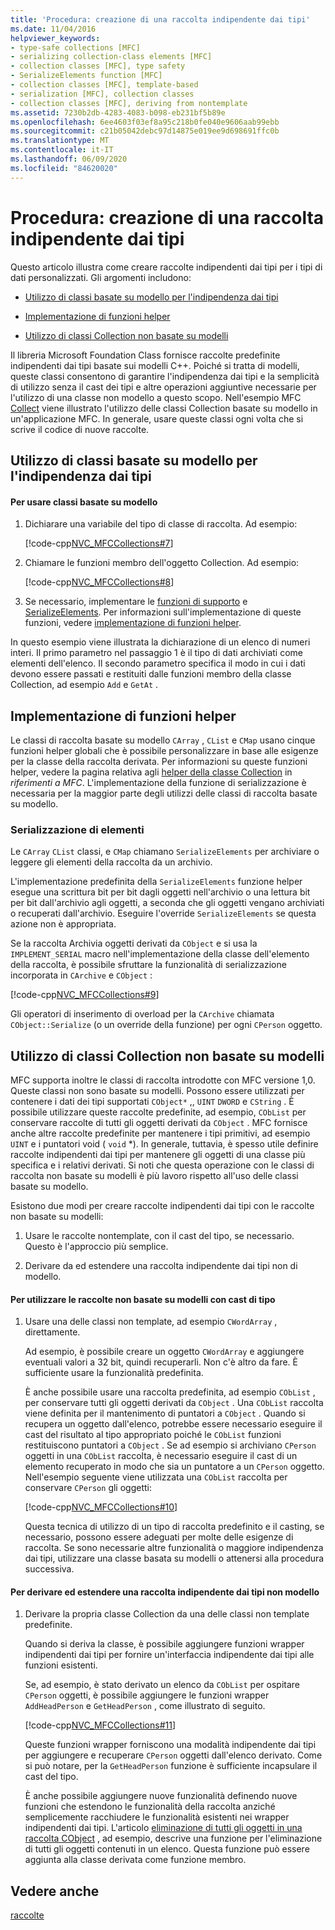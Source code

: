 ```yaml
---
title: 'Procedura: creazione di una raccolta indipendente dai tipi'
ms.date: 11/04/2016
helpviewer_keywords:
- type-safe collections [MFC]
- serializing collection-class elements [MFC]
- collection classes [MFC], type safety
- SerializeElements function [MFC]
- collection classes [MFC], template-based
- serialization [MFC], collection classes
- collection classes [MFC], deriving from nontemplate
ms.assetid: 7230b2db-4283-4083-b098-eb231bf5b89e
ms.openlocfilehash: 6ee4603f03ef8a95c218b0fe040e9606aab99ebb
ms.sourcegitcommit: c21b05042debc97d14875e019ee9d698691ffc0b
ms.translationtype: MT
ms.contentlocale: it-IT
ms.lasthandoff: 06/09/2020
ms.locfileid: "84620020"
---
```

# <a name="how-to-make-a-type-safe-collection"></a>Procedura: creazione di una raccolta indipendente dai tipi

Questo articolo illustra come creare raccolte indipendenti dai tipi per i tipi di dati personalizzati. Gli argomenti includono:

- [Utilizzo di classi basate su modello per l'indipendenza dai tipi](#_core_using_template.2d.based_classes_for_type_safety)

- [Implementazione di funzioni helper](#_core_implementing_helper_functions)

- [Utilizzo di classi Collection non basate su modelli](#_core_using_nontemplate_collection_classes)

Il libreria Microsoft Foundation Class fornisce raccolte predefinite indipendenti dai tipi basate sui modelli C++. Poiché si tratta di modelli, queste classi consentono di garantire l'indipendenza dai tipi e la semplicità di utilizzo senza il cast dei tipi e altre operazioni aggiuntive necessarie per l'utilizzo di una classe non modello a questo scopo. Nell'esempio MFC [Collect](../overview/visual-cpp-samples.md) viene illustrato l'utilizzo delle classi Collection basate su modello in un'applicazione MFC. In generale, usare queste classi ogni volta che si scrive il codice di nuove raccolte.

## <a name="using-template-based-classes-for-type-safety"></a><a name="_core_using_template.2d.based_classes_for_type_safety"></a>Utilizzo di classi basate su modello per l'indipendenza dai tipi

#### <a name="to-use-template-based-classes"></a>Per usare classi basate su modello

1. Dichiarare una variabile del tipo di classe di raccolta. Ad esempio:

   [!code-cpp[NVC_MFCCollections#7](codesnippet/cpp/how-to-make-a-type-safe-collection_1.cpp)]

1. Chiamare le funzioni membro dell'oggetto Collection. Ad esempio:

   [!code-cpp[NVC_MFCCollections#8](codesnippet/cpp/how-to-make-a-type-safe-collection_2.cpp)]

1. Se necessario, implementare le [funzioni di supporto](reference/collection-class-helpers.md) e [SerializeElements](reference/collection-class-helpers.md#serializeelements). Per informazioni sull'implementazione di queste funzioni, vedere [implementazione di funzioni helper](#_core_implementing_helper_functions).

In questo esempio viene illustrata la dichiarazione di un elenco di numeri interi. Il primo parametro nel passaggio 1 è il tipo di dati archiviati come elementi dell'elenco. Il secondo parametro specifica il modo in cui i dati devono essere passati e restituiti dalle funzioni membro della classe Collection, ad esempio `Add` e `GetAt` .

## <a name="implementing-helper-functions"></a><a name="_core_implementing_helper_functions"></a>Implementazione di funzioni helper

Le classi di raccolta basate su modello `CArray` , `CList` e `CMap` usano cinque funzioni helper globali che è possibile personalizzare in base alle esigenze per la classe della raccolta derivata. Per informazioni su queste funzioni helper, vedere la pagina relativa agli [helper della classe Collection](reference/collection-class-helpers.md) in *riferimenti a MFC*. L'implementazione della funzione di serializzazione è necessaria per la maggior parte degli utilizzi delle classi di raccolta basate su modello.

### <a name="serializing-elements"></a><a name="_core_serializing_elements"></a>Serializzazione di elementi

Le `CArray` `CList` classi, e `CMap` chiamano `SerializeElements` per archiviare o leggere gli elementi della raccolta da un archivio.

L'implementazione predefinita della `SerializeElements` funzione helper esegue una scrittura bit per bit dagli oggetti nell'archivio o una lettura bit per bit dall'archivio agli oggetti, a seconda che gli oggetti vengano archiviati o recuperati dall'archivio. Eseguire l'override `SerializeElements` se questa azione non è appropriata.

Se la raccolta Archivia oggetti derivati da `CObject` e si usa la `IMPLEMENT_SERIAL` macro nell'implementazione della classe dell'elemento della raccolta, è possibile sfruttare la funzionalità di serializzazione incorporata in `CArchive` e `CObject` :

[!code-cpp[NVC_MFCCollections#9](codesnippet/cpp/how-to-make-a-type-safe-collection_3.cpp)]

Gli operatori di inserimento di overload per la `CArchive` chiamata `CObject::Serialize` (o un override della funzione) per ogni `CPerson` oggetto.

## <a name="using-nontemplate-collection-classes"></a><a name="_core_using_nontemplate_collection_classes"></a>Utilizzo di classi Collection non basate su modelli

MFC supporta inoltre le classi di raccolta introdotte con MFC versione 1,0. Queste classi non sono basate su modelli. Possono essere utilizzati per contenere i dati dei tipi supportati `CObject*` ,, `UINT` `DWORD` e `CString` . È possibile utilizzare queste raccolte predefinite, ad esempio, `CObList` per conservare raccolte di tutti gli oggetti derivati da `CObject` . MFC fornisce anche altre raccolte predefinite per mantenere i tipi primitivi, ad esempio `UINT` e i puntatori void ( `void` *). In generale, tuttavia, è spesso utile definire raccolte indipendenti dai tipi per mantenere gli oggetti di una classe più specifica e i relativi derivati. Si noti che questa operazione con le classi di raccolta non basate su modelli è più lavoro rispetto all'uso delle classi basate su modello.

Esistono due modi per creare raccolte indipendenti dai tipi con le raccolte non basate su modelli:

1. Usare le raccolte nontemplate, con il cast del tipo, se necessario. Questo è l'approccio più semplice.

1. Derivare da ed estendere una raccolta indipendente dai tipi non di modello.

#### <a name="to-use-the-nontemplate-collections-with-type-casting"></a>Per utilizzare le raccolte non basate su modelli con cast di tipo

1. Usare una delle classi non template, ad esempio `CWordArray` , direttamente.

   Ad esempio, è possibile creare un oggetto `CWordArray` e aggiungere eventuali valori a 32 bit, quindi recuperarli. Non c'è altro da fare. È sufficiente usare la funzionalità predefinita.

   È anche possibile usare una raccolta predefinita, ad esempio `CObList` , per conservare tutti gli oggetti derivati da `CObject` . Una `CObList` raccolta viene definita per il mantenimento di puntatori a `CObject` . Quando si recupera un oggetto dall'elenco, potrebbe essere necessario eseguire il cast del risultato al tipo appropriato poiché le `CObList` funzioni restituiscono puntatori a `CObject` . Se ad esempio si archiviano `CPerson` oggetti in una `CObList` raccolta, è necessario eseguire il cast di un elemento recuperato in modo che sia un puntatore a un `CPerson` oggetto. Nell'esempio seguente viene utilizzata una `CObList` raccolta per conservare `CPerson` gli oggetti:

   [!code-cpp[NVC_MFCCollections#10](codesnippet/cpp/how-to-make-a-type-safe-collection_4.cpp)]

   Questa tecnica di utilizzo di un tipo di raccolta predefinito e il casting, se necessario, possono essere adeguati per molte delle esigenze di raccolta. Se sono necessarie altre funzionalità o maggiore indipendenza dai tipi, utilizzare una classe basata su modelli o attenersi alla procedura successiva.

#### <a name="to-derive-and-extend-a-nontemplate-type-safe-collection"></a>Per derivare ed estendere una raccolta indipendente dai tipi non modello

1. Derivare la propria classe Collection da una delle classi non template predefinite.

   Quando si deriva la classe, è possibile aggiungere funzioni wrapper indipendenti dai tipi per fornire un'interfaccia indipendente dai tipi alle funzioni esistenti.

   Se, ad esempio, è stato derivato un elenco da `CObList` per ospitare `CPerson` oggetti, è possibile aggiungere le funzioni wrapper `AddHeadPerson` e `GetHeadPerson` , come illustrato di seguito.

   [!code-cpp[NVC_MFCCollections#11](codesnippet/cpp/how-to-make-a-type-safe-collection_5.h)]

   Queste funzioni wrapper forniscono una modalità indipendente dai tipi per aggiungere e recuperare `CPerson` oggetti dall'elenco derivato. Come si può notare, per la `GetHeadPerson` funzione è sufficiente incapsulare il cast del tipo.

   È anche possibile aggiungere nuove funzionalità definendo nuove funzioni che estendono le funzionalità della raccolta anziché semplicemente racchiudere le funzionalità esistenti nei wrapper indipendenti dai tipi. L'articolo [eliminazione di tutti gli oggetti in una raccolta CObject](deleting-all-objects-in-a-cobject-collection.md) , ad esempio, descrive una funzione per l'eliminazione di tutti gli oggetti contenuti in un elenco. Questa funzione può essere aggiunta alla classe derivata come funzione membro.

## <a name="see-also"></a>Vedere anche

[raccolte](collections.md)
